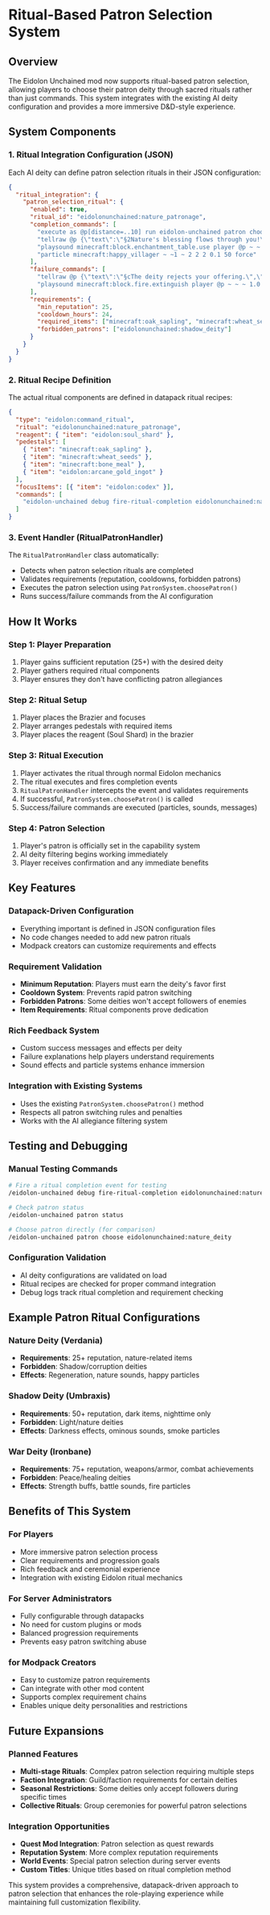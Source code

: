 # Ritual-Based Patron Selection System

## Overview

The Eidolon Unchained mod now supports ritual-based patron selection, allowing players to choose their patron deity through sacred rituals rather than just commands. This system integrates with the existing AI deity configuration and provides a more immersive D&D-style experience.

## System Components

### 1. Ritual Integration Configuration (JSON)

Each AI deity can define patron selection rituals in their JSON configuration:

```json
{
  "ritual_integration": {
    "patron_selection_ritual": {
      "enabled": true,
      "ritual_id": "eidolonunchained:nature_patronage",
      "completion_commands": [
        "execute as @p[distance=..10] run eidolon-unchained patron choose eidolonunchained:nature_deity",
        "tellraw @p {\"text\":\"§2Nature's blessing flows through you!\",\"color\":\"green\"}",
        "playsound minecraft:block.enchantment_table.use player @p ~ ~ ~ 1.0 1.2",
        "particle minecraft:happy_villager ~ ~1 ~ 2 2 2 0.1 50 force"
      ],
      "failure_commands": [
        "tellraw @p {\"text\":\"§cThe deity rejects your offering.\",\"color\":\"red\"}",
        "playsound minecraft:block.fire.extinguish player @p ~ ~ ~ 1.0 0.8"
      ],
      "requirements": {
        "min_reputation": 25,
        "cooldown_hours": 24,
        "required_items": ["minecraft:oak_sapling", "minecraft:wheat_seeds"],
        "forbidden_patrons": ["eidolonunchained:shadow_deity"]
      }
    }
  }
}
```

### 2. Ritual Recipe Definition

The actual ritual components are defined in datapack ritual recipes:

```json
{
  "type": "eidolon:command_ritual",
  "ritual": "eidolonunchained:nature_patronage",
  "reagent": { "item": "eidolon:soul_shard" },
  "pedestals": [
    { "item": "minecraft:oak_sapling" },
    { "item": "minecraft:wheat_seeds" },
    { "item": "minecraft:bone_meal" },
    { "item": "eidolon:arcane_gold_ingot" }
  ],
  "focusItems": [{ "item": "eidolon:codex" }],
  "commands": [
    "eidolon-unchained debug fire-ritual-completion eidolonunchained:nature_patronage"
  ]
}
```

### 3. Event Handler (RitualPatronHandler)

The `RitualPatronHandler` class automatically:
- Detects when patron selection rituals are completed
- Validates requirements (reputation, cooldowns, forbidden patrons)
- Executes the patron selection using `PatronSystem.choosePatron()`
- Runs success/failure commands from the AI configuration

## How It Works

### Step 1: Player Preparation
1. Player gains sufficient reputation (25+) with the desired deity
2. Player gathers required ritual components
3. Player ensures they don't have conflicting patron allegiances

### Step 2: Ritual Setup
1. Player places the Brazier and focuses
2. Player arranges pedestals with required items
3. Player places the reagent (Soul Shard) in the brazier

### Step 3: Ritual Execution
1. Player activates the ritual through normal Eidolon mechanics
2. The ritual executes and fires completion events
3. `RitualPatronHandler` intercepts the event and validates requirements
4. If successful, `PatronSystem.choosePatron()` is called
5. Success/failure commands are executed (particles, sounds, messages)

### Step 4: Patron Selection
1. Player's patron is officially set in the capability system
2. AI deity filtering begins working immediately
3. Player receives confirmation and any immediate benefits

## Key Features

### Datapack-Driven Configuration
- Everything important is defined in JSON configuration files
- No code changes needed to add new patron rituals
- Modpack creators can customize requirements and effects

### Requirement Validation
- **Minimum Reputation**: Players must earn the deity's favor first
- **Cooldown System**: Prevents rapid patron switching
- **Forbidden Patrons**: Some deities won't accept followers of enemies
- **Item Requirements**: Ritual components prove dedication

### Rich Feedback System
- Custom success messages and effects per deity
- Failure explanations help players understand requirements
- Sound effects and particle systems enhance immersion

### Integration with Existing Systems
- Uses the existing `PatronSystem.choosePatron()` method
- Respects all patron switching rules and penalties
- Works with the AI allegiance filtering system

## Testing and Debugging

### Manual Testing Commands
```bash
# Fire a ritual completion event for testing
/eidolon-unchained debug fire-ritual-completion eidolonunchained:nature_patronage

# Check patron status
/eidolon-unchained patron status

# Choose patron directly (for comparison)
/eidolon-unchained patron choose eidolonunchained:nature_deity
```

### Configuration Validation
- AI deity configurations are validated on load
- Ritual recipes are checked for proper command integration
- Debug logs track ritual completion and requirement checking

## Example Patron Ritual Configurations

### Nature Deity (Verdania)
- **Requirements**: 25+ reputation, nature-related items
- **Forbidden**: Shadow/corruption deities
- **Effects**: Regeneration, nature sounds, happy particles

### Shadow Deity (Umbraxis)
- **Requirements**: 50+ reputation, dark items, nighttime only
- **Forbidden**: Light/nature deities
- **Effects**: Darkness effects, ominous sounds, smoke particles

### War Deity (Ironbane)
- **Requirements**: 75+ reputation, weapons/armor, combat achievements
- **Forbidden**: Peace/healing deities
- **Effects**: Strength buffs, battle sounds, fire particles

## Benefits of This System

### For Players
- More immersive patron selection process
- Clear requirements and progression goals
- Rich feedback and ceremonial experience
- Integration with existing Eidolon ritual mechanics

### For Server Administrators
- Fully configurable through datapacks
- No need for custom plugins or mods
- Balanced progression requirements
- Prevents easy patron switching abuse

### for Modpack Creators
- Easy to customize patron requirements
- Can integrate with other mod content
- Supports complex requirement chains
- Enables unique deity personalities and restrictions

## Future Expansions

### Planned Features
- **Multi-stage Rituals**: Complex patron selection requiring multiple steps
- **Faction Integration**: Guild/faction requirements for certain deities
- **Seasonal Restrictions**: Some deities only accept followers during specific times
- **Collective Rituals**: Group ceremonies for powerful patron selections

### Integration Opportunities
- **Quest Mod Integration**: Patron selection as quest rewards
- **Reputation System**: More complex reputation requirements
- **World Events**: Special patron selection during server events
- **Custom Titles**: Unique titles based on ritual completion method

This system provides a comprehensive, datapack-driven approach to patron selection that enhances the role-playing experience while maintaining full customization flexibility.
